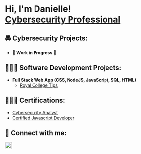 <h1>Hi, I'm Danielle! <br/> <a href="https://www.linkedin.com/in/danielle--s--raynor">Cybersecurity Professional</a></h1>

<h2>🚔 Cybersecurity Projects:</h2>

- <b>📝 Work in Progress 📝</b>
  

<h2>👩🏾‍💻 Software Development Projects:</h2>

- <b>Full Stack Web App (CSS, NodeJS, JavaScript, SQL, HTML)</b>
  - [Royal College Tips](https://youtu.be/PYR5FLGPqy0) 


<h2>👩🏾‍🎓 Certifications:</h2>

- [Cybersecurity Analyst](https://www.credly.com/badges/04f15cde-5106-4cf2-a934-d972025b672d)
- [Certified Javascript Developer](https://verify.w3schools.com/1MR74O8CIS)


<h2> 🤳 Connect with me:</h2>

[<img align="left" alt="JoshMadakor | LinkedIn" width="22px" src="https://cdn.jsdelivr.net/npm/simple-icons@v3/icons/linkedin.svg" />][linkedin]


[linkedin]: https://linkedin.com/in/danielle--s--raynor

